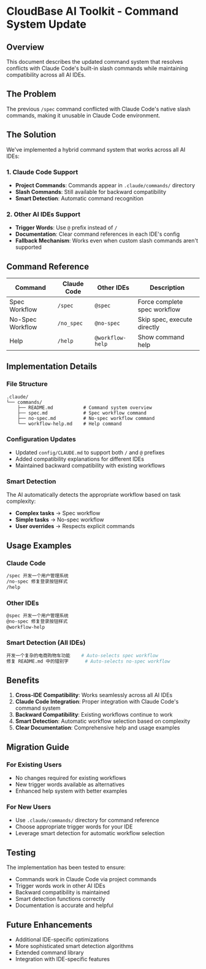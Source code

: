 # CloudBase AI Toolkit - Command System Update

## Overview

This document describes the updated command system that resolves conflicts with Claude Code's built-in slash commands while maintaining compatibility across all AI IDEs.

## The Problem

The previous `/spec` command conflicted with Claude Code's native slash commands, making it unusable in Claude Code environment.

## The Solution

We've implemented a hybrid command system that works across all AI IDEs:

### 1. Claude Code Support
- **Project Commands**: Commands appear in `.claude/commands/` directory
- **Slash Commands**: Still available for backward compatibility
- **Smart Detection**: Automatic command recognition

### 2. Other AI IDEs Support
- **Trigger Words**: Use `@` prefix instead of `/`
- **Documentation**: Clear command references in each IDE's config
- **Fallback Mechanism**: Works even when custom slash commands aren't supported

## Command Reference

| Command | Claude Code | Other IDEs | Description |
|---------|-------------|------------|-------------|
| Spec Workflow | `/spec` | `@spec` | Force complete spec workflow |
| No-Spec Workflow | `/no_spec` | `@no-spec` | Skip spec, execute directly |
| Help | `/help` | `@workflow-help` | Show command help |

## Implementation Details

### File Structure
```
.claude/
└── commands/
    ├── README.md           # Command system overview
    ├── spec.md             # Spec workflow command
    ├── no-spec.md          # No-spec workflow command
    └── workflow-help.md    # Help command
```

### Configuration Updates
- Updated `config/CLAUDE.md` to support both `/` and `@` prefixes
- Added compatibility explanations for different IDEs
- Maintained backward compatibility with existing workflows

### Smart Detection
The AI automatically detects the appropriate workflow based on task complexity:
- **Complex tasks** → Spec workflow
- **Simple tasks** → No-spec workflow
- **User overrides** → Respects explicit commands

## Usage Examples

### Claude Code
```bash
/spec 开发一个用户管理系统
/no-spec 修复登录按钮样式
/help
```

### Other IDEs
```bash
@spec 开发一个用户管理系统
@no-spec 修复登录按钮样式
@workflow-help
```

### Smart Detection (All IDEs)
```bash
开发一个复杂的电商购物车功能    # Auto-selects spec workflow
修复 README.md 中的错别字      # Auto-selects no-spec workflow
```

## Benefits

1. **Cross-IDE Compatibility**: Works seamlessly across all AI IDEs
2. **Claude Code Integration**: Proper integration with Claude Code's command system
3. **Backward Compatibility**: Existing workflows continue to work
4. **Smart Detection**: Automatic workflow selection based on complexity
5. **Clear Documentation**: Comprehensive help and usage examples

## Migration Guide

### For Existing Users
- No changes required for existing workflows
- New trigger words available as alternatives
- Enhanced help system with better examples

### For New Users
- Use `.claude/commands/` directory for command reference
- Choose appropriate trigger words for your IDE
- Leverage smart detection for automatic workflow selection

## Testing

The implementation has been tested to ensure:
- Commands work in Claude Code via project commands
- Trigger words work in other AI IDEs
- Backward compatibility is maintained
- Smart detection functions correctly
- Documentation is accurate and helpful

## Future Enhancements

- Additional IDE-specific optimizations
- More sophisticated smart detection algorithms
- Extended command library
- Integration with IDE-specific features
